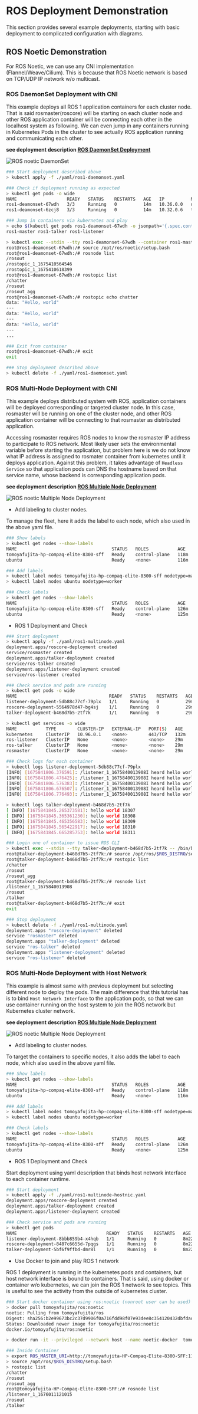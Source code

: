 # ROS Deployment Demonstration

This section provides several example deployments, starting with basic deployment to complicated configuration with diagrams.

## ROS Noetic Demonstration

For ROS Noetic, we can use any CNI implementation (Flannel/Weave/Cilium).
This is because that ROS Noetic network is based on TCP/UDP IP network w/o multicast.

### ROS DaemonSet Deployment with CNI

This example deploys all ROS 1 application containers for each cluster node.
That is said rosmaster(roscore) will be starting on each cluster node and other ROS application container will be connecting each other in the localhost system as following.
We can even jump in any containers running in Kubernetes Pods in the cluster to see actually ROS application running and communicating each other.

**see deployment description [ROS DaemonSet Deployment](./../yaml/ros1-daemonset.yaml)**

![ROS noetic DaemonSet](./../images/ros1_daemonsets.png)

```bash
### Start deployment described above
> kubectl apply -f ./yaml/ros1-daemonset.yaml

### Check if deployment running as expected
> kubectl get pods -o wide
NAME                   READY   STATUS    RESTARTS   AGE   IP          NODE                                    NOMINATED NODE   READINESS GATES
ros1-deamonset-67wdh   3/3     Running   0          14m   10.36.0.0   ubuntu                                  <none>           <none>
ros1-deamonset-6zcj8   3/3     Running   0          14m   10.32.0.6   tomoyafujita-hp-compaq-elite-8300-sff   <none>           <none>

### Jump in containers via kubernetes and play
> echo $(kubectl get pods ros1-deamonset-67wdh -o jsonpath='{.spec.containers[*].name}')
ros1-master ros1-talker ros1-listener

> kubectl exec --stdin --tty ros1-deamonset-67wdh --container ros1-master -- /bin/bash
root@ros1-deamonset-67wdh:/# source /opt/ros/noetic/setup.bash 
root@ros1-deamonset-67wdh:/# rosnode list
/rosout
/rostopic_1_1675410564546
/rostopic_1_1675410618399
root@ros1-deamonset-67wdh:/# rostopic list
/chatter
/rosout
/rosout_agg
root@ros1-deamonset-67wdh:/# rostopic echo chatter
data: "Hello, world"
---
data: "Hello, world"
---
data: "Hello, world"
---
...

### Exit from container
root@ros1-deamonset-67wdh:/# exit
exit

### Stop deployment described above
> kubectl delete -f ./yaml/ros1-daemonset.yaml
```

### ROS Multi-Node Deployment with CNI

This example deploys distributed system with ROS, application containers will be deployed corresponding or targeted cluster node.
In this case, rosmaster will be running on one of the cluster node, and other ROS application container will be connecting to that rosmaster as distributed application.

Accessing rosmaster requires ROS nodes to know the rosmaster IP address to participate to ROS network.
Most likely user sets the environmental variable before starting the application, but problem here is we do not know what IP address is assigned to rosmater container from kubernetes until it deploys application.
Against this problem, it takes advantage of `Headless Service` so that application pods can DNS the hostname based on that service name, whose backend is corresponding application pods.

**see deployment description [ROS Multiple Node Deployment](./../yaml/ros1-multinode.yaml)**

![ROS noetic Multiple Node Deployment](./../images/ros1_multiple_node.png)

- Add labeling to cluster nodes.

To manage the fleet, here it adds the label to each node, which also used in the above yaml file.

```bash
### Show labels
> kubectl get nodes --show-labels
NAME                                    STATUS   ROLES           AGE    VERSION   LABELS
tomoyafujita-hp-compaq-elite-8300-sff   Ready    control-plane   118m   v1.25.5   beta.kubernetes.io/arch=amd64,beta.kubernetes.io/os=linux,kubernetes.io/arch=amd64,kubernetes.io/hostname=tomoyafujita-hp-compaq-elite-8300-sff,kubernetes.io/os=linux,node-role.kubernetes.io/control-plane=,node.kubernetes.io/exclude-from-external-load-balancers=
ubuntu                                  Ready    <none>          116m   v1.25.5   beta.kubernetes.io/arch=arm64,beta.kubernetes.io/os=linux,kubernetes.io/arch=arm64,kubernetes.io/hostname=ubuntu,kubernetes.io/os=linux

### Add labels
> kubectl label nodes tomoyafujita-hp-compaq-elite-8300-sff nodetype=master
> kubectl label nodes ubuntu nodetype=worker

### Check labels
> kubectl get nodes --show-labels
NAME                                    STATUS   ROLES           AGE    VERSION   LABELS
tomoyafujita-hp-compaq-elite-8300-sff   Ready    control-plane   126m   v1.25.5   beta.kubernetes.io/arch=amd64,beta.kubernetes.io/os=linux,kubernetes.io/arch=amd64,kubernetes.io/hostname=tomoyafujita-hp-compaq-elite-8300-sff,kubernetes.io/os=linux,node-role.kubernetes.io/control-plane=,node.kubernetes.io/exclude-from-external-load-balancers=,nodetype=master
ubuntu                                  Ready    <none>          125m   v1.25.5   beta.kubernetes.io/arch=arm64,beta.kubernetes.io/os=linux,kubernetes.io/arch=arm64,kubernetes.io/hostname=ubuntu,kubernetes.io/os=linux,nodetype=worker
```

- ROS 1 Deployment and Check

```bash
### Start deployment
> kubectl apply -f ./yaml/ros1-multinode.yaml
deployment.apps/roscore-deployment created
service/rosmaster created
deployment.apps/talker-deployment created
service/ros-talker created
deployment.apps/listener-deployment created
service/ros-listener created

### Check service and pods are running
> kubectl get pods -o wide
NAME                                   READY   STATUS    RESTARTS   AGE   IP          NODE                                    NOMINATED NODE   READINESS GATES
listener-deployment-5db88c77cf-79plx   1/1     Running   0          29m   10.32.0.5   tomoyafujita-hp-compaq-elite-8300-sff   <none>           <none>
roscore-deployment-5564978d47-bg4sj    1/1     Running   0          29m   10.32.0.4   tomoyafujita-hp-compaq-elite-8300-sff   <none>           <none>
talker-deployment-b468d7b5-2tf7k       1/1     Running   0          29m   10.44.0.1   ubuntu                                  <none>           <none>

> kubectl get services -o wide
NAME           TYPE        CLUSTER-IP   EXTERNAL-IP   PORT(S)   AGE    SELECTOR
kubernetes     ClusterIP   10.96.0.1    <none>        443/TCP   132m   <none>
ros-listener   ClusterIP   None         <none>        <none>    29m    node=listener
ros-talker     ClusterIP   None         <none>        <none>    29m    node=talker
rosmaster      ClusterIP   None         <none>        <none>    29m    node=roscore

### Check logs for each container
> kubectl logs listener-deployment-5db88c77cf-79plx
[INFO] [1675841806.376591]: /listener_1_1675840013908I heard hello world 17918
[INFO] [1675841806.476425]: /listener_1_1675840013908I heard hello world 17919
[INFO] [1675841806.576383]: /listener_1_1675840013908I heard hello world 17920
[INFO] [1675841806.676507]: /listener_1_1675840013908I heard hello world 17921
[INFO] [1675841806.776493]: /listener_1_1675840013908I heard hello world 17922

> kubectl logs talker-deployment-b468d7b5-2tf7k
[ INFO] [1675841845.265373581]: hello world 18307
[ INFO] [1675841845.365361230]: hello world 18308
[ INFO] [1675841845.465356583]: hello world 18309
[ INFO] [1675841845.565422917]: hello world 18310
[ INFO] [1675841845.665285753]: hello world 18311

### Login one of container to issue ROS CLI
> kubectl exec --stdin --tty talker-deployment-b468d7b5-2tf7k -- /bin/bash
root@talker-deployment-b468d7b5-2tf7k:/# source /opt/ros/$ROS_DISTRO/setup.bash
root@talker-deployment-b468d7b5-2tf7k:/# rostopic list
/chatter
/rosout
/rosout_agg
root@talker-deployment-b468d7b5-2tf7k:/# rosnode list
/listener_1_1675840013908
/rosout
/talker
root@talker-deployment-b468d7b5-2tf7k:/# exit
exit

### Stop deployment
> kubectl delete -f ./yaml/ros1-multinode.yaml
deployment.apps "roscore-deployment" deleted
service "rosmaster" deleted
deployment.apps "talker-deployment" deleted
service "ros-talker" deleted
deployment.apps "listener-deployment" deleted
service "ros-listener" deleted
```

### ROS Multi-Node Deployment with Host Network

This example is almost same with previous deployment but selecting different node to deploy the pods.
The main difference that this tutorial has is to bind `Host Network Interface` to the application pods, so that we can use container running on the host system to join the ROS network but Kubernetes cluster network.

**see deployment description [ROS Multiple Node Deployment](./../yaml/ros1-multinode-hostnic.yaml)**

![ROS noetic Multiple Node Deployment](./../images/ros1_multiple_node_hostnic.png)

- Add labeling to cluster nodes.

To target the containers to specific nodes, it also adds the label to each node, which also used in the above yaml file.

```bash
### Show labels
> kubectl get nodes --show-labels
NAME                                    STATUS   ROLES           AGE    VERSION   LABELS
tomoyafujita-hp-compaq-elite-8300-sff   Ready    control-plane   118m   v1.25.5   beta.kubernetes.io/arch=amd64,beta.kubernetes.io/os=linux,kubernetes.io/arch=amd64,kubernetes.io/hostname=tomoyafujita-hp-compaq-elite-8300-sff,kubernetes.io/os=linux,node-role.kubernetes.io/control-plane=,node.kubernetes.io/exclude-from-external-load-balancers=
ubuntu                                  Ready    <none>          116m   v1.25.5   beta.kubernetes.io/arch=arm64,beta.kubernetes.io/os=linux,kubernetes.io/arch=arm64,kubernetes.io/hostname=ubuntu,kubernetes.io/os=linux

### Add labels
> kubectl label nodes tomoyafujita-hp-compaq-elite-8300-sff nodetype=master
> kubectl label nodes ubuntu nodetype=worker

### Check labels
> kubectl get nodes --show-labels
NAME                                    STATUS   ROLES           AGE    VERSION   LABELS
tomoyafujita-hp-compaq-elite-8300-sff   Ready    control-plane   126m   v1.25.5   beta.kubernetes.io/arch=amd64,beta.kubernetes.io/os=linux,kubernetes.io/arch=amd64,kubernetes.io/hostname=tomoyafujita-hp-compaq-elite-8300-sff,kubernetes.io/os=linux,node-role.kubernetes.io/control-plane=,node.kubernetes.io/exclude-from-external-load-balancers=,nodetype=master
ubuntu                                  Ready    <none>          125m   v1.25.5   beta.kubernetes.io/arch=arm64,beta.kubernetes.io/os=linux,kubernetes.io/arch=arm64,kubernetes.io/hostname=ubuntu,kubernetes.io/os=linux,nodetype=worker
```

- ROS 1 Deployment and Check

Start deployment using yaml description that binds host network interface to each container runtime.

```bash
### Start deployment
> kubectl apply -f ./yaml/ros1-multinode-hostnic.yaml
deployment.apps/roscore-deployment created
deployment.apps/talker-deployment created
deployment.apps/listener-deployment created

### Check service and pods are running
> kubectl get pods
NAME                                  READY   STATUS    RESTARTS   AGE
listener-deployment-8bbb859b4-x4hqb   1/1     Running   0          8m22s
roscore-deployment-8487c6655d-7pqgs   1/1     Running   0          8m22s
talker-deployment-5bf6f9ffbd-dmr8l    1/1     Running   0          8m22s
```

- Use Docker to join and play ROS 1 network

ROS 1 deployment is running in the kubernetes pods and containers, but host network interface is bound to containers.
That is said, using docker or container w/o kubernetes, we can join the ROS 1 network to see topics.
This is useful to see the activity from the outside of kubernetes cluster.

```bash
### Start docker container using ros:noetic (nonroot user can be used)
> docker pull tomoyafujita/ros:noetic
noetic: Pulling from tomoyafujita/ros
Digest: sha256:b2e99673bc2c37d9906f0a716fdd98f07e93dee8c354120432dbfdad97087b23
Status: Downloaded newer image for tomoyafujita/ros:noetic
docker.io/tomoyafujita/ros:noetic

> docker run -it --privileged --network host --name noetic-docker  tomoyafujita/ros:noetic

### Inside Container
> export ROS_MASTER_URI=http://tomoyafujita-HP-Compaq-Elite-8300-SFF:11311
> source /opt/ros/$ROS_DISTRO/setup.bash
> rostopic list
/chatter
/rosout
/rosout_agg
root@tomoyafujita-HP-Compaq-Elite-8300-SFF:/# rosnode list
/listener_1_1676011121015
/rosout
/talker
```